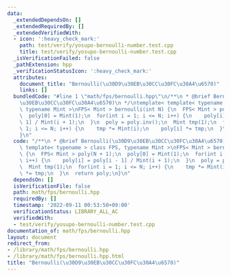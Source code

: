 ```yaml
---
data:
  _extendedDependsOn: []
  _extendedRequiredBy: []
  _extendedVerifiedWith:
  - icon: ':heavy_check_mark:'
    path: test/verify/yosupo-bernoulli-number.test.cpp
    title: test/verify/yosupo-bernoulli-number.test.cpp
  _isVerificationFailed: false
  _pathExtension: hpp
  _verificationStatusIcon: ':heavy_check_mark:'
  attributes:
    document_title: "Bernoulli(\u30D9\u30EB\u30CC\u30FC\u30A4\u6570)"
    links: []
  bundledCode: "#line 1 \"math/fps/bernoulli.hpp\"\n/**\n * @brief Bernoulli(\u30D9\
    \u30EB\u30CC\u30FC\u30A4\u6570)\n */\ntemplate< template< typename > class FPS,\
    \ typename Mint >\nFPS< Mint > bernoulli(int N) {\n  FPS< Mint > poly(N + 1);\n\
    \  poly[0] = Mint(1);\n  for(int i = 1; i <= N; i++) {\n    poly[i] = poly[i -\
    \ 1] / Mint(i + 1);\n  }\n  poly = poly.inv();\n  Mint tmp(1);\n  for(int i =\
    \ 1; i <= N; i++) {\n    tmp *= Mint(i);\n    poly[i] *= tmp;\n  }\n  return poly;\n\
    }\n"
  code: "/**\n * @brief Bernoulli(\u30D9\u30EB\u30CC\u30FC\u30A4\u6570)\n */\ntemplate<\
    \ template< typename > class FPS, typename Mint >\nFPS< Mint > bernoulli(int N)\
    \ {\n  FPS< Mint > poly(N + 1);\n  poly[0] = Mint(1);\n  for(int i = 1; i <= N;\
    \ i++) {\n    poly[i] = poly[i - 1] / Mint(i + 1);\n  }\n  poly = poly.inv();\n\
    \  Mint tmp(1);\n  for(int i = 1; i <= N; i++) {\n    tmp *= Mint(i);\n    poly[i]\
    \ *= tmp;\n  }\n  return poly;\n}\n"
  dependsOn: []
  isVerificationFile: false
  path: math/fps/bernoulli.hpp
  requiredBy: []
  timestamp: '2022-09-11 00:53:50+09:00'
  verificationStatus: LIBRARY_ALL_AC
  verifiedWith:
  - test/verify/yosupo-bernoulli-number.test.cpp
documentation_of: math/fps/bernoulli.hpp
layout: document
redirect_from:
- /library/math/fps/bernoulli.hpp
- /library/math/fps/bernoulli.hpp.html
title: "Bernoulli(\u30D9\u30EB\u30CC\u30FC\u30A4\u6570)"
---
```

